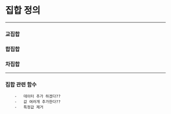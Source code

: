 # 집합 정의 
 

---
### 교집합

### 합집합
### 차집합

---
### 집합 관련 함수
        -   데이터 추가 하겠다??
        -   값 여러개 추가한다??
        -   특정값 제거



